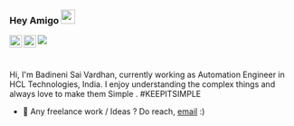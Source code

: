 ### Hey Amigo <img src="https://media.giphy.com/media/hvRJCLFzcasrR4ia7z/giphy.gif" width="25px">
<a href="https://github.com/badinenisaivardhan/">
  <img align="left" alt="Sai Vardhan's GitHub" width="22px" src="https://raw.githubusercontent.com/peterthehan/peterthehan/master/assets/github.svg" />
</a>
<a href="https://www.linkedin.com/in/badinenisaivardhan/">
  <img align="left" alt="Sai Vardhan's LinkedIN" width="22px" src="https://raw.githubusercontent.com/peterthehan/peterthehan/master/assets/linkedin.svg" />
</a>

![](https://visitor-badge.glitch.me/badge?page_id=badinenisaivardhan.badinenisaivardhan)

<br />

Hi, I'm Badineni Sai Vardhan, currently working as Automation Engineer in HCL Technologies, India. I enjoy understanding the complex things and always love to make them Simple . #KEEPITSIMPLE 

  
- 💼 Any freelance work / Ideas ? Do reach, [email](mailto:badinenisaivardhan@gmail.com) :)
